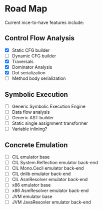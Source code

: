 Road Map
========

Current nice-to-have features include:

Control Flow Analysis
-------------------
- [x] Static CFG builder
- [ ] Dynamic CFG builder
- [x] Traversals
- [x] Dominator Analysis
- [x] Dot serialization
- [ ] Method body serialization

Symbolic Execution 
---------------------
- [ ] Generic Symbolic Execution Engine
- [ ] Data flow analysis
- [ ] Generic AST builder
- [ ] Static single assignment transformer
- [ ] Variable inlining?

Concrete Emulation
------------------
- [ ] CIL emulator base
- [ ] CIL System.Reflection emulator back-end
- [ ] CIL Mono.Cecil emulator back-end
- [ ] CIL dnlib emulator back-end
- [ ] CIL AsmResolver emulator back-end
- [ ] x86 emulator base
- [ ] x86 AsmResolver emulator back-end
- [ ] JVM emulator base
- [ ] JVM JavaResovler emulator back-end